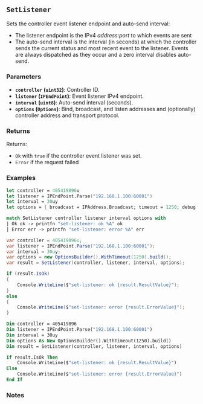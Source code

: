## `SetListener`

Sets the controller event listener endpoint and auto-send interval:
- The listener endpoint is the IPv4 _address:port_ to which events are sent
- The auto-send interval is the interval (in seconds) at which the controller sends the current status and most 
  recent event to the listener. Events are always dispatched as they occur and a zero interval disables auto-send.

### Parameters
- **`controller` (`uint32`)**: Controller ID.
- **`listener` (`IPEndPoint`)**: Event listener IPv4 endpoint.
- **`interval` (`uint8`)**: Auto-send interval (seconds).
- **`options` (`Options`)**: Bind, broadcast, and listen addresses and (optionally) controller address and transport protocol.

### Returns

Returns:
- `Ok` with `true` if the controller event listener was set.
- `Error` if the request failed

### Examples

```fsharp
let controller = 405419896u
let listener = IPEndPoint.Parse("192.168.1.100:60001")
let interval = 30uy
let options = { broadcast = IPAddress.Broadcast; timeout = 1250; debug = true }

match SetListener controller listener interval options with
| Ok ok -> printfn "set-listener: ok %A" ok
| Error err -> printfn "set-listener: error %A" err
```

```csharp
var controller = 405419896u;
var listener = IPEndPoint.Parse("192.168.1.100:60001");
var interval = 30uy;
var options = new OptionsBuilder().WithTimeout(1250).build();
var result = SetListener(controller, listener, interval, options);

if (result.IsOk)
{
    Console.WriteLine($"set-listener: ok {result.ResultValue}");
}
else
{
    Console.WriteLine($"set-listener: error {result.ErrorValue}");
}
```

```vb
Dim controller = 405419896
Dim listener = IPEndPoint.Parse("192.168.1.100:60001")
Dim interval = 30uy
Dim options As New OptionsBuilder().WithTimeout(1250).build()
Dim result = SetListener(controller, listener, interval, options)

If result.IsOk Then
    Console.WriteLine($"set-listener: ok {result.ResultValue}")
Else
    Console.WriteLine($"set-listener: error {result.ErrorValue}")
End If
```

### Notes

